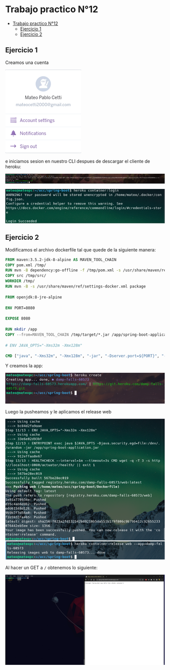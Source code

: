 # Trabajo practico N°12

- [Trabajo practico N°12](#trabajo-practico-n12)
  - [Ejercicio 1](#ejercicio-1)
  - [Ejercicio 2](#ejercicio-2)

## Ejercicio 1

Creamos una cuenta

![](img/account.png)

e iniciamos sesion en nuestro CLI despues de descargar el cliente de heroku:

![](img/cli_login.png)

![](img/container_login.png)

## Ejercicio 2

Modificamos el archivo dockerfile tal que quede de la siguiente manera:

```Dockerfile
FROM maven:3.5.2-jdk-8-alpine AS MAVEN_TOOL_CHAIN
COPY pom.xml /tmp/
RUN mvn -B dependency:go-offline -f /tmp/pom.xml -s /usr/share/maven/ref/settings-docker.xml
COPY src /tmp/src/
WORKDIR /tmp/
RUN mvn -B -s /usr/share/maven/ref/settings-docker.xml package

FROM openjdk:8-jre-alpine

ENV PORT=8080

EXPOSE 8080

RUN mkdir /app
COPY --from=MAVEN_TOOL_CHAIN /tmp/target/*.jar /app/spring-boot-application.jar

# ENV JAVA_OPTS="-Xms32m -Xmx128m"

CMD ["java", "-Xms32m", "-Xmx128m", "-jar", "-Dserver.port=${PORT}", "-Djava.security.egd=file:/dev/./urandom", "/app/spring-boot-application.jar"]
```

Y creamos la app:

![](img/create.png)

Luego la pusheamos y le aplicamos el release web

![](img/push.png)
![](img/release.png)

Al hacer un GET a `/` obtenemos lo siguiente:

![](img/released.png)